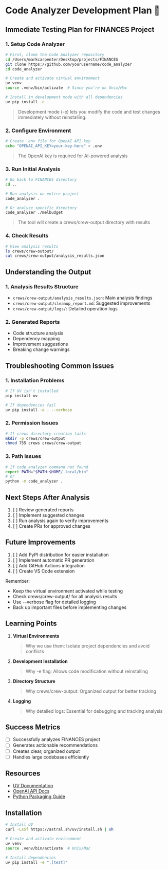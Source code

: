 # Code Analyzer Development Plan 🚀

## Immediate Testing Plan for FINANCES Project

### 1. Setup Code Analyzer
```bash
# First, clone the Code Analyzer repository
cd /Users/markcarpenter/Desktop/projects/FINANCES
git clone https://github.com/yourusername/code_analyzer
cd code_analyzer

# Create and activate virtual environment
uv venv
source .venv/bin/activate  # Since you're on Unix/Mac

# Install in development mode with all dependencies
uv pip install -e .
```
> Development mode (-e) lets you modify the code and test changes immediately
> without reinstalling.

### 2. Configure Environment
```bash
# Create .env file for OpenAI API key
echo "OPENAI_API_KEY=your-key-here" > .env
```
> The OpenAI key is required for AI-powered analysis

### 3. Run Initial Analysis
```bash
# Go back to FINANCES directory
cd ..

# Run analysis on entire project
code_analyzer .

# Or analyze specific directory
code_analyzer ./melbudget
```
> The tool will create a crews/crew-output directory with results

### 4. Check Results
```bash
# View analysis results
ls crews/crew-output/
cat crews/crew-output/analysis_results.json
```

## Understanding the Output

### 1. Analysis Results Structure
- `crews/crew-output/analysis_results.json`: Main analysis findings
- `crews/crew-output/cleanup_report.md`: Suggested improvements
- `crews/crew-output/logs/`: Detailed operation logs

### 2. Generated Reports
- Code structure analysis
- Dependency mapping
- Improvement suggestions
- Breaking change warnings

## Troubleshooting Common Issues

### 1. Installation Problems
```bash
# If UV isn't installed
pip install uv

# If dependencies fail
uv pip install -e . --verbose
```

### 2. Permission Issues
```bash
# If crews directory creation fails
mkdir -p crews/crew-output
chmod 755 crews crews/crew-output
```

### 3. Path Issues
```bash
# If code_analyzer command not found
export PATH="$PATH:$HOME/.local/bin"
# or
python -m code_analyzer .
```

## Next Steps After Analysis

1. [ ] Review generated reports
2. [ ] Implement suggested changes
3. [ ] Run analysis again to verify improvements
4. [ ] Create PRs for approved changes

## Future Improvements

1. [ ] Add PyPI distribution for easier installation
2. [ ] Implement automatic PR generation
3. [ ] Add GitHub Actions integration
4. [ ] Create VS Code extension

Remember:
- Keep the virtual environment activated while testing
- Check crews/crew-output/ for all analysis results
- Use --verbose flag for detailed logging
- Back up important files before implementing changes

## Learning Points

1. **Virtual Environments**
   > Why we use them: Isolate project dependencies and avoid conflicts

2. **Development Installation**
   > Why -e flag: Allows code modification without reinstalling

3. **Directory Structure**
   > Why crews/crew-output: Organized output for better tracking

4. **Logging**
   > Why detailed logs: Essential for debugging and tracking analysis

## Success Metrics

- [ ] Successfully analyzes FINANCES project
- [ ] Generates actionable recommendations
- [ ] Creates clear, organized output
- [ ] Handles large codebases efficiently

## Resources
- [UV Documentation](https://github.com/astral-sh/uv)
- [OpenAI API Docs](https://platform.openai.com/docs/api-reference)
- [Python Packaging Guide](https://packaging.python.org)

## Installation

```bash
# Install UV
curl -LsSf https://astral.sh/uv/install.sh | sh

# Create and activate environment
uv venv
source .venv/bin/activate  # Unix/Mac

# Install dependencies
uv pip install -e ".[test]"
```



   


